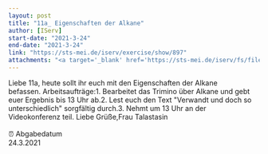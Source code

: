 ```yaml
---
layout: post
title: "11a_ Eigenschaften der Alkane"
author: [IServ]
start-date: "2021-3-24"
end-date: "2021-3-24"
link: "https://sts-mei.de/iserv/exercise/show/897"
attachments: "<a target='_blank' href='https://sts-mei.de/iserv/fs/file/exercise-dl/13907/Text_Verwandt%20und%20doch%20unterschiedlich.pdf'>Text_Verwandt_und_doch_unterschiedlich.pdf</a><br> <a target='_blank' href='https://sts-mei.de/iserv/fs/file/exercise-dl/13906/Trimino_Alkane.pdf'>Trimino_Alkane.pdf</a><br> <a target='_blank' href='https://sts-mei.de/iserv/fs/file/exercise-dl/14047/Chemie%20-%20Dominik%20Gralka.pdf'>Chemie_-_Dominik_Gralka.pdf</a><br> "
---
```

Liebe 11a, heute sollt ihr euch mit den Eigenschaften der Alkane befassen. Arbeitsaufträge:1. Bearbeitet das Trimino über Alkane und gebt euer Ergebnis bis 13 Uhr ab.2. Lest euch den Text "Verwandt und doch so unterschiedlich" sorgfältig durch.3. Nehmt um 13 Uhr an der Videokonferenz teil. Liebe Grüße,Frau Talastasin<br><br> ⏰ Abgabedatum <br>24.3.2021